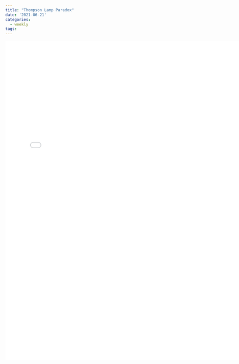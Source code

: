 ```yaml
---
title: "Thompson Lamp Paradox"
date: '2021-06-21'
categories:
  - weekly
tags:
---
```


<!-- <embed src="/assets/images/lamp.pdf" width="500" height="375"> -->


<iframe src="/assets/images/lamp.pdf" height="1000px" width="150%" style="border:none;"></iframe>

<!-- height="600px" -->
